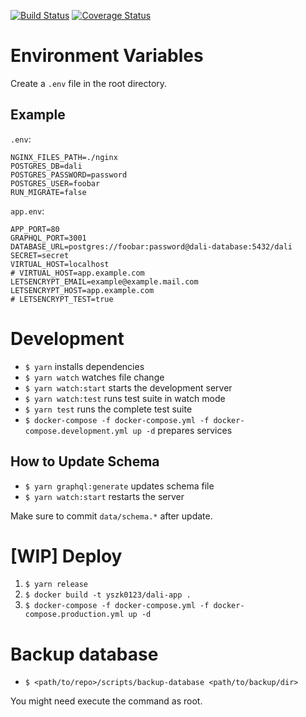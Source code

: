 [![Build Status](https://travis-ci.org/yszk0123/dali.svg?branch=master)](https://travis-ci.org/yszk0123/dali)
[![Coverage Status](https://coveralls.io/repos/github/yszk0123/dali/badge.svg?branch=master)](https://coveralls.io/github/yszk0123/dali?branch=master)

# Environment Variables

Create a `.env` file in the root directory.

## Example

`.env`:

```
NGINX_FILES_PATH=./nginx
POSTGRES_DB=dali
POSTGRES_PASSWORD=password
POSTGRES_USER=foobar
RUN_MIGRATE=false
```

`app.env`:

```
APP_PORT=80
GRAPHQL_PORT=3001
DATABASE_URL=postgres://foobar:password@dali-database:5432/dali
SECRET=secret
VIRTUAL_HOST=localhost
# VIRTUAL_HOST=app.example.com
LETSENCRYPT_EMAIL=example@example.mail.com
LETSENCRYPT_HOST=app.example.com
# LETSENCRYPT_TEST=true
```

# Development

- `$ yarn` installs dependencies
- `$ yarn watch` watches file change
- `$ yarn watch:start` starts the development server
- `$ yarn watch:test` runs test suite in watch mode
- `$ yarn test` runs the complete test suite
- `$ docker-compose -f docker-compose.yml -f docker-compose.development.yml up -d` prepares services

## How to Update Schema

- `$ yarn graphql:generate` updates schema file
- `$ yarn watch:start` restarts the server

Make sure to commit `data/schema.*` after update.

# [WIP] Deploy

1. `$ yarn release`
1. `$ docker build -t yszk0123/dali-app .`
1. `$ docker-compose -f docker-compose.yml -f docker-compose.production.yml up -d`

# Backup database

- `$ <path/to/repo>/scripts/backup-database <path/to/backup/dir>`

You might need execute the command as root.
